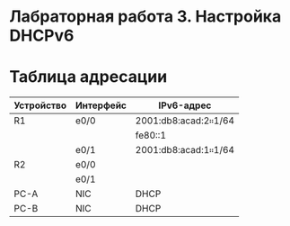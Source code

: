 # Лабраторная работа 3. Настройка DHCPv6 


# Таблица адресации

|Устройство|Интерфейс |IPv6-адрес            |
|----------|----------|----------------------|
| R1			 | e0/0		  |2001:db8:acad:2።1/64  |
|          |          |fe80::1               |
|          | e0/1     |2001:db8:acad:1።1/64  |
| R2       | e0/0     |               |
|          | e0/1     |               |
| PC-A     | NIC      |DHCP           |
| PC-B     | NIC      |DHCP           |
